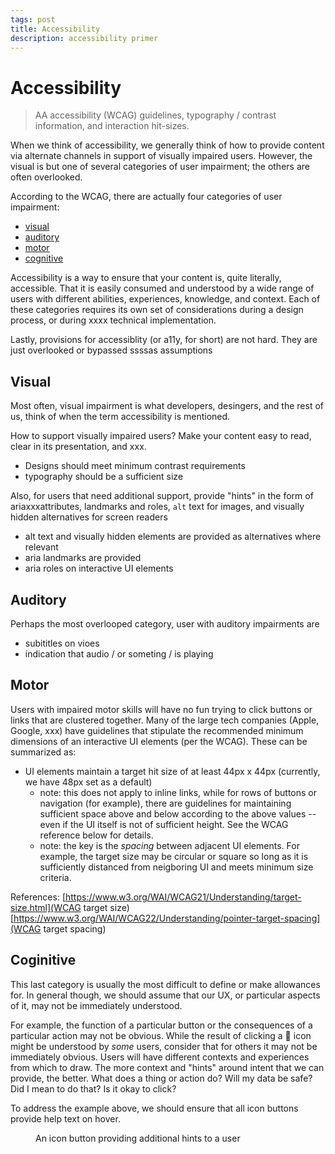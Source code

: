 ```yaml
---
tags: post
title: Accessibility
description: accessibility primer
---
```


# Accessibility

> AA accessibility (WCAG) guidelines, typography / contrast information, and interaction hit-sizes.


When we think of accessibility, we generally think of how to provide content via alternate channels in support of visually impaired users. However, the visual is but one of several categories of user impairment; the others are often overlooked.

According to the WCAG, there are actually four categories of user impairment:

- [visual](#visual)
- [auditory](#auditory)
- [motor](#motor)
- [cognitive](#cognitive)

Accessibility is a way to ensure that your content is, quite literally, accessible. That it is easily consumed and understood by a wide range of users with different abilities, experiences, knowledge, and context. Each of these categories requires its own set of considerations during a design process, or during xxxx technical implementation.

Lastly, provisions for accessiblity (or a11y, for short) are not hard. They are just overlooked or bypassed ssssas assumptions


## Visual

Most often, visual impairment is what developers, desingers, and the rest of us, think of when the term accessibility is mentioned.

How to support visually impaired users? Make your content easy to read, clear in its presentation, and xxx.
- Designs should meet minimum contrast requirements
- typography should be a sufficient size

Also, for users that need additional support, provide "hints" in the form of ariaxxxattributes, landmarks and roles, `alt` text for images, and visually hidden alternatives for screen readers
- alt text and visually hidden elements are provided as alternatives where relevant
- aria landmarks are provided
- aria roles on interactive UI elements

## Auditory

Perhaps the most overlooped category, user with auditory impairments are
- subititles on vioes
- indication that audio / or someting / is playing


## Motor

Users with impaired motor skills will have no fun trying to click buttons or links that are clustered together. Many of the large tech companies (Apple, Google, xxx) have guidelines that stipulate the  recommended minimum dimensions of an interactive UI elements (per the WCAG). These can be summarized as:

- UI elements maintain a target hit size of at least 44px x 44px (currently, we have 48px set as a default)
  - note: this does not apply to inline links, while for rows of buttons or navigation (for example), there are guidelines for maintaining sufficient space above and below according to the above values -- even if the UI itself is not of sufficient height. See the WCAG reference below for details.
  - note: the key is the _spacing_ between adjacent UI elements. For example, the target size may be circular or square so long as it is sufficiently distanced from neigboring UI and meets minimum size criteria.

References:
[https://www.w3.org/WAI/WCAG21/Understanding/target-size.html](WCAG target size)
[https://www.w3.org/WAI/WCAG22/Understanding/pointer-target-spacing](WCAG target spacing)

## Coginitive

This last category is usually the most difficult to define or make allowances for. In general though, we should assume that our UX, or particular aspects of it, may not be immediately understood.

For example, the function of a particular button or the consequences of a particular action may not be obvious. While the result of clicking a 📄 icon might be understood by _some_ users, consider that for others it may not be immediately obvious. Users will have different contexts and experiences from which to draw. The more context and "hints" around intent that we can provide, the better. What does a thing or action do? Will my data be safe? Did I mean to do that? Is it okay to click?

To address the example above, we should ensure that all icon buttons provide help text on hover.

<figure>
  <img src="" />
  <figcaption>An icon button providing additional hints to a user</figcaption>
</figure>
